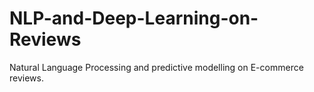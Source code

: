 # NLP-and-Deep-Learning-on-Reviews
Natural Language Processing and predictive modelling on E-commerce reviews.
